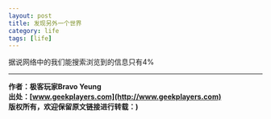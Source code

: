 ```yaml
---
layout: post
title: 发现另外一个世界
category: life 
tags: [life]
---
```


据说网络中的我们能搜索浏览到的信息只有4%


-------------

**作者：极客玩家Bravo Yeung**  
**出处：[www.geekplayers.com](http://www.geekplayers.com)**  
**版权所有，欢迎保留原文链接进行转载：)**